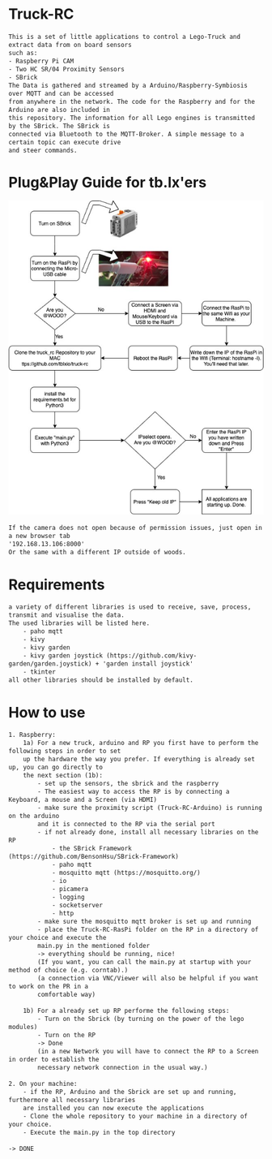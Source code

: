 # Truck-RC
    This is a set of little applications to control a Lego-Truck and extract data from on board sensors 
    such as:
    - Raspberry Pi CAM
    - Two HC SR/04 Proximity Sensors
    - SBrick
    The Data is gathered and streamed by a Arduino/Raspberry-Symbiosis over MQTT and can be accessed 
    from anywhere in the network. The code for the Raspberry and for the Arduino are also included in 
    this repository. The information for all Lego engines is transmitted by the SBrick. The SBrick is 
    connected via Bluetooth to the MQTT-Broker. A simple message to a certain topic can execute drive 
    and steer commands.
    
# Plug&Play Guide for tb.lx'ers
![Flowchart](/Img/FlowChart.jpg)

    If the camera does not open because of permission issues, just open in a new browser tab 
    '192.168.13.106:8000'
    Or the same with a different IP outside of woods.

# Requirements
    a variety of different libraries is used to receive, save, process, transmit and visualise the data.
    The used libraries will be listed here.
        - paho mqtt
        - kivy
        - kivy garden
        - kivy garden joystick (https://github.com/kivy-garden/garden.joystick) + 'garden install joystick'
        - tkinter
    all other libraries should be installed by default.

# How to use
    1. Raspberry:
        1a) For a new truck, arduino and RP you first have to perform the following steps in order to set 
        up the hardware the way you prefer. If everything is already set up, you can go directly to 
        the next section (1b):
            - set up the sensors, the sbrick and the raspberry
            - The easiest way to access the RP is by connecting a Keyboard, a mouse and a Screen (via HDMI)
            - make sure the proximity script (Truck-RC-Arduino) is running on the arduino
            and it is connected to the RP via the serial port
            - if not already done, install all necessary libraries on the RP
                - the SBrick Framework (https://github.com/BensonHsu/SBrick-Framework)
                - paho mqtt
                - mosquitto mqtt (https://mosquitto.org/)
                - io
                - picamera
                - logging
                - socketserver
                - http
            - make sure the mosquitto mqtt broker is set up and running
            - place the Truck-RC-RasPi folder on the RP in a directory of your choice and execute the 
            main.py in the mentioned folder
            -> everything should be running, nice!
            (If you want, you can call the main.py at startup with your method of choice (e.g. corntab).)
            (a connection via VNC/Viewer will also be helpful if you want to work on the PR in a 
            comfortable way)
        
        1b) For a already set up RP performe the following steps:
            - Turn on the Sbrick (by turning on the power of the lego modules)
            - Turn on the RP
            -> Done
            (in a new Network you will have to connect the RP to a Screen in order to establish the 
            necessary network connection in the usual way.)
            
    2. On your machine:
        - if the RP, Arduino and the Sbrick are set up and running, furthermore all necessary libraries 
        are installed you can now execute the applications
        - Clone the whole repository to your machine in a directory of your choice. 
        - Execute the main.py in the top directory
    
    -> DONE
